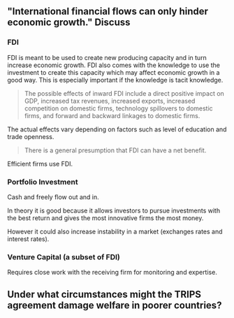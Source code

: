 "International financial flows can only hinder economic growth." Discuss
-----

### FDI
FDI is meant to be used to create new producing capacity and in turn increase
economic growth. FDI also comes with the knowledge to use the investment to
create this capacity which may affect economic growth in a good way. This is
especially important if the knowledge is tacit knowledge.

> The possible effects of inward FDI include a direct positive impact on GDP,
> increased tax revenues, increased exports, increased competition on domestic
> firms, technology spillovers to domestic firms, and forward and backward
> linkages to domestic firms.

The actual effects vary depending on factors such as level of education and
trade openness.  

> There is a general presumption that FDI can have a net benefit.

Efficient firms use FDI.

### Portfolio Investment
Cash and freely flow out and in.

In theory it is good because it allows investors to pursue investments with the
best return and gives the most innovative firms the most money.  

However it could also increase instability in a market (exchanges rates and
interest rates).

### Venture Capital (a subset of FDI)
Requires close work with the receiving firm for monitoring and expertise.


Under what circumstances might the TRIPS agreement damage welfare in poorer countries?
----------


